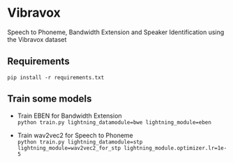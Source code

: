 # Vibravox
Speech to Phoneme, Bandwidth Extension and Speaker Identification using the Vibravox dataset

## Requirements
```pip install -r requirements.txt```

## Train some models

- Train EBEN for Bandwidth Extension  
```python train.py lightning_datamodule=bwe lightning_module=eben```


- Train wav2vec2 for Speech to Phoneme  
```python train.py lightning_datamodule=stp lightning_module=wav2vec2_for_stp lightning_module.optimizer.lr=1e-5```

